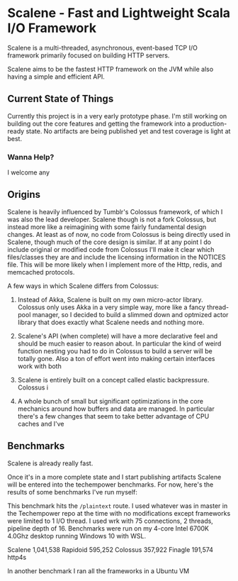 # Scalene - Fast and Lightweight Scala I/O Framework

Scalene is a multi-threaded, asynchronous, event-based TCP I/O framework
primarily focused on building HTTP servers.

Scalene aims to be the fastest HTTP framework on the JVM while also having a
simple and efficient API.


## Current State of Things

Currently this project is in a very early prototype phase.  I'm still working on building
out the core features and getting the framework into a production-ready state.
No artifacts are being published yet and test coverage is light at
best.

### Wanna Help?

I welcome any 

## Origins

Scalene is heavily influenced by Tumblr's Colossus framework, of which I was
also the lead developer. Scalene though is not a fork Colossus, but instead
more like a reimagining with some fairly fundamental design changes.  At least
as of now, no code from Colossus is being directly used in Scalene, though much
of the core design is similar.  If at any point I do include original or
modified code from Colossus I'll make it clear which files/classes they are and
include the licensing information in the NOTICES file.  This will be more
likely when I implement more of the Http, redis, and memcached protocols.

A few ways in which Scalene differs from Colossus:

1.  Instead of Akka, Scalene is built on my own micro-actor library.  Colossus
    only uses Akka in a very simple way, more like a fancy thread-pool manager,
    so I decided to build a slimmed down and optmized actor library that does
    exactly what Scalene needs and nothing more.

2.  Scalene's API (when complete) will have a more declarative feel and should be much easier to reason about.  In particular the kind of weird function nesting you had to do in Colossus to build a server will be totally gone.  Also a ton of effort went into making certain interfaces work with both 

2.  Scalene is entirely built on a concept called elastic backpressure.  Colossus i

3.  A whole bunch of small but significant optimizations in the core mechanics
    around how buffers and data are managed.  In particular there's a few changes that seem to take better advantage of CPU caches and I've 

## Benchmarks

Scalene is already really fast.  

Once it's in a more complete state and I start publishing artifacts Scalene
will be entered into the techempower benchmarks.  For now, here's the results
of some benchmarks I've run myself:

This benchmark hits the `/plaintext` route.  I used whatever was in master in
the Techempower repo at the time with no modifications except frameworks were
limited to 1 I/O thread.  I used wrk with 75 connections, 2 threads, pipeline
depth of 16.  Benchmarks were run on my 4-core Intel 6700K 4.0Ghz desktop
running Windows 10 with WSL.

Scalene 1,041,538
Rapidoid  595,252
Colossus  357,922
Finagle 191,574
http4s

In another benchmark I ran all the frameworks in a Ubuntu VM
